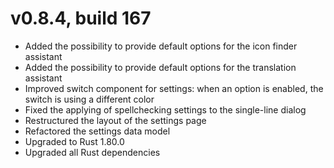 # v0.8.4, build 167
- Added the possibility to provide default options for the icon finder assistant
- Added the possibility to provide default options for the translation assistant
- Improved switch component for settings: when an option is enabled, the switch is using a different color
- Fixed the applying of spellchecking settings to the single-line dialog
- Restructured the layout of the settings page 
- Refactored the settings data model
- Upgraded to Rust 1.80.0
- Upgraded all Rust dependencies